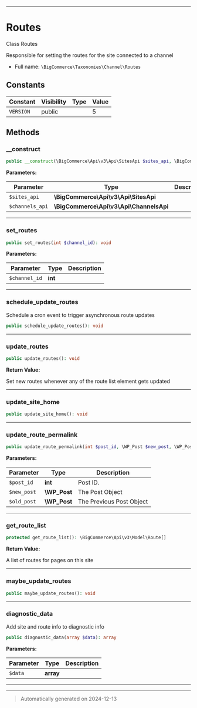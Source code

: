 ***

# Routes

Class Routes

Responsible for setting the routes for the site
connected to a channel

* Full name: `\BigCommerce\Taxonomies\Channel\Routes`


## Constants

| Constant | Visibility | Type | Value |
|:---------|:-----------|:-----|:------|
|`VERSION`|public| |5|


## Methods


### __construct



```php
public __construct(\BigCommerce\Api\v3\Api\SitesApi $sites_api, \BigCommerce\Api\v3\Api\ChannelsApi $channels_api): mixed
```








**Parameters:**

| Parameter | Type | Description |
|-----------|------|-------------|
| `$sites_api` | **\BigCommerce\Api\v3\Api\SitesApi** |  |
| `$channels_api` | **\BigCommerce\Api\v3\Api\ChannelsApi** |  |





***

### set_routes



```php
public set_routes(int $channel_id): void
```








**Parameters:**

| Parameter | Type | Description |
|-----------|------|-------------|
| `$channel_id` | **int** |  |





***

### schedule_update_routes

Schedule a cron event to trigger asynchronous route updates

```php
public schedule_update_routes(): void
```












***

### update_routes



```php
public update_routes(): void
```









**Return Value:**

Set new routes whenever any of the route list element gets updated




***

### update_site_home



```php
public update_site_home(): void
```












***

### update_route_permalink



```php
public update_route_permalink(int $post_id, \WP_Post $new_post, \WP_Post $old_post): mixed
```








**Parameters:**

| Parameter | Type | Description |
|-----------|------|-------------|
| `$post_id` | **int** | Post ID. |
| `$new_post` | **\WP_Post** | The Post Object |
| `$old_post` | **\WP_Post** | The Previous Post Object |





***

### get_route_list



```php
protected get_route_list(): \BigCommerce\Api\v3\Model\Route[]
```









**Return Value:**

A list of routes for pages on this site




***

### maybe_update_routes



```php
public maybe_update_routes(): void
```












***

### diagnostic_data

Add site and route info to diagnostic info

```php
public diagnostic_data(array $data): array
```








**Parameters:**

| Parameter | Type | Description |
|-----------|------|-------------|
| `$data` | **array** |  |





***


***
> Automatically generated on 2024-12-13
